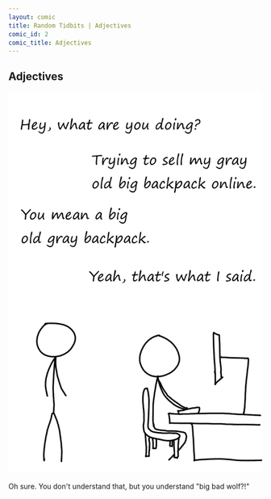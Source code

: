 ```yaml
---
layout: comic
title: Random Tidbits | Adjectives
comic_id: 2
comic_title: Adjectives
---
```


## Adjectives

<img id="img2" class="img-fluid" src="/assets/images/2.png">

Oh sure. You don't understand that, but you understand "big bad wolf?!"
